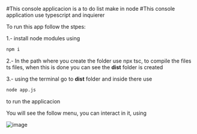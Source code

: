 #This console applicacion is a to do list make in node
#This console application use typescript and inquierer

To run this app follow the stpes:

1.- install node modules using 
```bash
npm i
```

2.- In the path where you create the folder use npx tsc, to compile the files ts files, when this is done you can see the **dist** folder is created

3.- using the terminal go to **dist** folder and inside there use 
```bash
node app.js
```
to run the applicacion

You will see the follow menu, you can interact in it, using

![image](https://github.com/user-attachments/assets/da4c4bc6-51ee-45ab-8862-52a4b189b16b)
